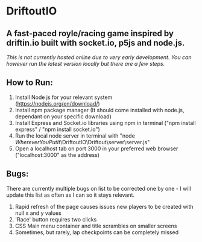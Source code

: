 # DriftoutIO

## A fast-paced royle/racing game inspired by driftin.io built with socket.io, p5js and node.js.

*This is not currently hosted online due to very early development. You can however run the latest version locally but there are a few steps.*

## How to Run:

1. Install Node js for your relevant system (https://nodejs.org/en/download/)
2. Install npm package manager (It should come installed with node.js, dependant on your specific download)
3. Install Express and Socket.io libraries using npm in terminal ("npm install express" / "npm install socket.io")
4. Run the local node server in terminal with "node _WhereverYouPutIt_\DriftoutIO\Driftout\server\server.js"
5. Open a localhost tab on port 3000 in your preferred web browser ("localhost:3000" as the address)

## Bugs:

There are currently multiple bugs on list to be corrected one by one - I will update this list as often as I can so it stays relevant.

1. Rapid refresh of the page causes issues new players to be created with null x and y values
2. 'Race' button requires two clicks
3. CSS Main menu container and title scrambles on smaller screens
4. Sometimes, but rarely, lap checkpoints can be completely missed


